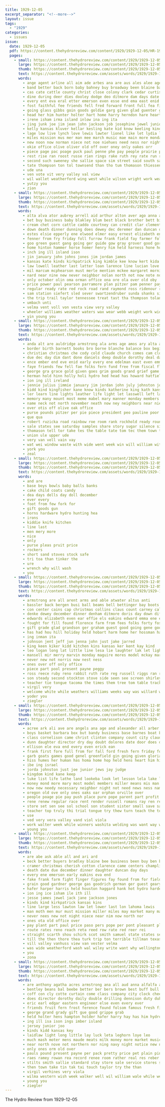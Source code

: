 ```yaml
---
title: 1929-12-05
excerpt_separator: "<!--more-->"
layout: issue
tags:
  - "1929"
categories:
  - issues
issue:
  date: 1929-12-05
  pdf: https://content.thehydroreview.com/content/1929/1929-12-05/HR-1929-12-05.pdf
  pages:
    - small: https://content.thehydroreview.com/content/1929/1929-12-05/small/HR-1929-12-05-01.jpg
      large: https://content.thehydroreview.com/content/1929/1929-12-05/large/HR-1929-12-05-01.jpg
      thumb: https://content.thehydroreview.com/content/1929/1929-12-05/thumbnails/HR-1929-12-05-01.jpg
      text: https://content.thehydroreview.com/assets/words/1929/1929-12-05/HR-1929-12-05-01.txt
      words:
        - ange agent arline all aim ade arbes ana are aus ales alee age and ary alvi ames amanda ane ata auxier aid ache ard alla
        - band better back born baby bahney buy broadway been blaine basil bert beach bertha body best bonnie bae business burkhalter billie bot belong blakley but barber bring busi bari both bessey bunch baptist boy ben benson biel buck brain brief brings bickell brought begin bill
        - cas cate cattle county christ close colony clark cedar curtis chana city christmas cast church can chair cart came claus creek chest cecil come capi chester cali coleman clyde cat chamber cutler cotton conte chan cal curtain clare class cordell canyon
        - dine during deer dies dooley dodge deo ditmore dam days date dec day down dayton dennis davis doubt daughter dae desire december durham der dave dad done dikes
        - every ent eva eral etter emerson even esse end ema east enid else effie ery estes ene edna eakins error elvera ever
        - fost faithful fee friends fell fred forward front full fea fitzpatrick friday for few first fry frances fede fariss fleeman frankl forty fun fine foote farm from farmer
        - going glass gibbs goin goods goldie garg given glad guenter ghost george goes greeson
        - head her him hunter holter hart home harry herndon hare hearty hurt hand howard honor harold held harris hour henry heineman harmony hoo homestead has hes heart hold had hay husband hydro haste hafer har
        - irene isham irma island inlow ina ing ita
        - jing junk joe jim jean john jackson job josephine jewel junior james
        - kelly kansas kluver kellar kesling kate kid know keeling kinds kindness king
        - lage low live lynch love lewis lawter lionel like let lydia lace lone lane little labron lee last lake lines labor lillie litle leon long
        - miles mission mus mer man mee march music mae main more monday martin moral mon mose mule mary mens marvell made may many marshall mound marvel much mat miler mize miss members morning mile men
        - new noon now norman niece not noe niehues need ness nor night nost nannie north nine
        - okie office olive oliver old off over oney only oakes orr
        - piece page pac poage puck paul penne phe pay people prairie pro pine pleasant poel pees porting pies pari phat part pack piere pastor ply pean prior public present place
        - rest rise ran roost russe rien rings rake ruth rey rate run rock rich rinearson rot ridge rockhold riding russell reel rose rolla roll regular robertson ready reno
        - second such sweeney she sallie space sim street said south sane sherman seifert solar stockton set shoulder sui saturday sides six sacks say smith season sol santa stroke suter sires sister sable song see sunday sale soon streets stores station schools scarth sire summer service scott saal sons sorrow shanklin sincere shands smit stoves school sam
        - tate thompson ton tol townsend than tho tum thomason thiessen tas taken town teacher tea tue ten ted takes tad trees towe till toy thomas thee tee take tyne tell texas tura the thyng
        - ude una
        - ven vote vit very valley val view
        - wil wallet weatherford wing west while wilson wright work weak with way will was webb weeks wash well wei want windows worley went william wells walters war week williams wife
        - yutzy you
        - zion
    - small: https://content.thehydroreview.com/content/1929/1929-12-05/small/HR-1929-12-05-02.jpg
      large: https://content.thehydroreview.com/content/1929/1929-12-05/large/HR-1929-12-05-02.jpg
      thumb: https://content.thehydroreview.com/content/1929/1929-12-05/thumbnails/HR-1929-12-05-02.jpg
      text: https://content.thehydroreview.com/assets/words/1929/1929-12-05/HR-1929-12-05-02.txt
      words:
        - alta alva ator aubrey arrell aid arthur alton aver ago anna and are anil andy arkansas august all anthony ard angeles
        - bet buy business baby blakley blum best black brother bett bill bon blanche barn better barnes bright boys beryl bank bartgis bristow bain bob box bert bay brown bryan byrum bald
        - cream chet corn cattle caddo courtney can credit clar clement clerk con cant city chatt call cane cal charlie cheap christmas company callin cope christ crail clinton came colony church carl come confidential custer cain cash clarence curtis clark
        - down death dinner dunning does dewey dec deremer dan duncan donald december daily dise dick daughter della day date dooley david denny demott dai dunnington
        - estes elsie epperly ene elwood elmer easy ernest elizabeth end every eitel east emerson eva
        - fenner from fry friday foll furrow frank field fay farmer folks filler fam first forrest for felton fresh frederick foot fred fix folsom foret farm fee forest farrell
        - goo green guest gang going ger guide gow gray grover good gordon gregg given geary gay grade
        - home hinton hammer horse homer henry him held harness hone hore husband hopewell homes honor has hydro hill hazel harn herbe house hing hafer hair her had herbert helen head harrow hastings husbands harry harold
        - inch ing ill island ison
        - jin january john johns jones jim jordan james
        - kansas kate kinds kirkpatrick king kimble kee know kert kida
        - law lowell leather last latter loan larence line lucian love lue lister light louis large level las like leena lindsay lucile
        - mil marcum mcphearson must merle mention mckee margaret morning marguerite marland mowe mower margery mound manning mildred mis mose maxton mary male mon more monday mith mares miss mai moser market may miller man money miles mcalester moline many mew mole method
        - nard near nine new never neighbor nolan north not now note norman neigh newman night november
        - only october olin oma orman office ona ore ola over old oby
        - price power paul pearson parramore plan pitzer pam penner pay pho pieper pale pye part planter per phoenix pullen public passe pauline pie
        - regular ready rate red rock road rand raymond ross ridenour rose richardson russell ree rowena rae roll robertson rockhold roan rowland reed russel randolph ruster roy
        - sam station siefert sled sever swartzendruber sunda shanks simpson sot sturgill small south safe smooth sie sins sunday salesman stockton streets soi ser sell season see set share save smith sat slagell service she sid span strong simmons saturday special sister son settler supper sum sean staples
        - the trip trail taylor tennessee treat tast tha thompson toland ton tae thurs them than tipton ties tillman thi towns
        - umbach unti
        - velma vent voll von vesta view very valley
        - wheeler williams weather waters wax wear webb weight work wide warkentin wagon wilcox wil wee way with was will weatherford went wilma white week wells witt wheel working
        - yin young you
    - small: https://content.thehydroreview.com/content/1929/1929-12-05/small/HR-1929-12-05-03.jpg
      large: https://content.thehydroreview.com/content/1929/1929-12-05/large/HR-1929-12-05-03.jpg
      thumb: https://content.thehydroreview.com/content/1929/1929-12-05/thumbnails/HR-1929-12-05-03.jpg
      text: https://content.thehydroreview.com/assets/words/1929/1929-12-05/HR-1929-12-05-03.txt
      words:
        - anda alt are auldridge armstrong ala arms age amos ary alta and april all aid alfred ask
        - border birth barnett books bro borne blanche balance box begin better bridgeport burkhalter bass business bruner been born but body bia big best base ber below back buy bureau bix book brother
        - christian christmas che cody cold claude church comes cam clovis cox come cal confer cording cheap christ cast comstock collier cool candle came campbell console cedar creek can car city child cunning con class charlie cand cullison carney curnutt candies
        - due dec day dim dant done daniels deep double dorothy deal daughters down dow deer death doing dandy dark dave daughter december dunn dage dot days ded dinner dora
        - ence ember end eve enid early every ene edelman east even emma edmond ent
        - faye friends few fell fae folks fern fund free from fiscal flower forget faith fred fancy friday fam foss for fife
        - george gra grace gold given goes grim goods grand grief game guest glad grade gish grande guide gladys good gardner gray gard guthrie
        - herman hold hinn holly holi hydro hed head has howard hatfield house hefley holiday ham hance had high hour holder him her held how hand hibbs home hyde
        - ion ing ill ireland
        - jennie julius jimmie january jim jordan john july johnston joe jones journey
        - kidd kind kingfisher kane know kinds katherine king kath kansas
        - ler learn line lights leather life light let lasswell left law loud lamp lahoma look lena lus lora lamont low love lan leonard leng lewis last little
        - memory many mount most meme mabel mary manner monday members myrtle more marlow miss marshall men mans might mich march much mckay mexico miles mills mayo martin mas mildred meridian minor
        - name neck not north november neath now ney neighbors near niehues new nellie nees nearing notice night
        - over otis off olive oak office
        - purse pounds pitzer per pie piece president peo pauline poor pany prayer pas payne place price public paper pound pent powder pretty papo
        - que qua
        - robert ruzicka road rainbow roe room rank rockhold ready round roads roy rate range renew ray ress
        - sale states see saturday samples share story sugar silence sin stock stocks soi sons state shelter seek santa shin sue sleep smith starring seer short show son she speed still sebastian sam sou stroke store star set style side sorrow said such
        - thomason tell tor take tes the table tate tom tec them town thompson tha tara times thomas ted texas till toward then
        - union ule upper ude
        - very van vell vain vay
        - wat wei window waste with wide went week win will william wit wanders weatherford wash wildcat weary western way wanderer wish while work welcome want wells washington wade ware wife wind why wolf was
        - york you
        - zeal
    - small: https://content.thehydroreview.com/content/1929/1929-12-05/small/HR-1929-12-05-04.jpg
      large: https://content.thehydroreview.com/content/1929/1929-12-05/large/HR-1929-12-05-04.jpg
      thumb: https://content.thehydroreview.com/content/1929/1929-12-05/thumbnails/HR-1929-12-05-04.jpg
      text: https://content.thehydroreview.com/assets/words/1929/1929-12-05/HR-1929-12-05-04.txt
      words:
        - and are
        - base boys bowls baby balls banks
        - cake child coats candy
        - dea days dells day doll december
        - ever every
        - foot from few fork for
        - gift goods gun
        - horns hardware hydro hunting hea
        - irons
        - kiddie knife kitchen
        - line last
        - men mery more
        - nice
        - only
        - purse pleas pruit price
        - rockers
        - short sand stoves stock safe
        - tri toa than tinker the
        - ure
        - wrench why will wash
        - you
    - small: https://content.thehydroreview.com/content/1929/1929-12-05/small/HR-1929-12-05-05.jpg
      large: https://content.thehydroreview.com/content/1929/1929-12-05/large/HR-1929-12-05-05.jpg
      thumb: https://content.thehydroreview.com/content/1929/1929-12-05/thumbnails/HR-1929-12-05-05.jpg
      text: https://content.thehydroreview.com/assets/words/1929/1929-12-05/HR-1929-12-05-05.txt
      words:
        - armstrong are all arent arms and able atwater altus anti
        - bassler back bergen busi ball beams bell bettinger bay boots blodgett big been brother burl bis began but bound brought box bryson better
        - con center cains cap christmas collins claus count carney call charles coler city coles clinton carn came console clyde come county car cole care
        - denke dewey december dinner denham ditmore doris day down differ daily danger
        - edwards elizabeth even ear effie els eakins edward emma ene ever enid end enk
        - fought for fill found florence farm from fees folks forty fost few far friends felton fast fae forget freeze
        - gift grade glad grandson ger graham guest good going gene goodrich group games golden gordon gates gee
        - has had hou hill holiday held hobart harm home her hossman harper hudson him hesser hand heres house harris hydro heidebrecht hang hilton hoard
        - ing inman ita
        - johnson jent jeff jun jenna john just jake jarred
        - king keen kiker kidd kitchen kins kansas ker kent kay kind
        - leo logan long lat little line lesa lie laughter lak let light large like love lim look
        - mansell mir merry marvin monday maguire mores model mckay marshall moth mis much morris margaret more miller musko mighty made mars moses miss miles
        - never new not norris now nest ness
        - ones over off only office
        - piece part pool present payne peggy
        - ross reece ruby reno rabbit ruth rate reg russell riggs ran rou roll radio rich raymond rust roy real ralph room renew ree
        - son steady second stockton stove side seen see screen shirley such soon strain scarlet saturday summer sit said subject schoo seegers stange she sea scott sher say scarce sale sabio straight sunday squirrel san school sun strong surprise spare stable seal santa song safe
        - teacher tie tongue tacoma the times them tree tom table track tears top tad than tipton take taylor tone tor thiessen then town tha too
        - virgil very
        - welcome white while weathers williams weeks way was willard wells willa week washington works winter weatherford walter west wyatt wish went with warkentin will worn want
        - yoder you
        - ziegler
    - small: https://content.thehydroreview.com/content/1929/1929-12-05/small/HR-1929-12-05-06.jpg
      large: https://content.thehydroreview.com/content/1929/1929-12-05/large/HR-1929-12-05-06.jpg
      thumb: https://content.thehydroreview.com/content/1929/1929-12-05/thumbnails/HR-1929-12-05-06.jpg
      text: https://content.thehydroreview.com/assets/words/1929/1929-12-05/HR-1929-12-05-06.txt
      words:
        - acree ark ali ave are angels ana age and alexander all arber ake
        - boys basket barbara box but bandy business base barnes boat bixler band both break bank back balance best better ball ber bis bot bring been bret barr
        - class cornelison came christ clinton company count city claud cyril coupe clas cost comes county cadet christmas clear can caddo car cop
        - dunn daughter director dry day doubt dolores date door does december davis dinner dell dye done die dey
        - ellison ele eva end every even erick ean
        - frank first fore full from for fall ford fresh fern friday found friends farms forget foot felton famous flock forth
        - garb goats games good genel greenfield gin going given gloria gene glory gallon glee gar gladys gone
        - hiss humes her human has homa home hop held hens heart him hinton hol hafer henke had hydro holiday howard hard
        - ibe ing israel
        - jorda johnston just joe junior jews jay judge
        - kingdom kind kane keep
        - luke list life lathe land lookeba look let lesson lela lake lookout lord lucky light last left lay
        - money mond more mary most model members miller means mis man mans may matt minor much miss
        - now new needy necessary neighbor night not need news ness name neighbors near needs nations
        - oregon old ove only ones oaks oar orphan orville over
        - people poage pie pay push place pure pope parent part profit pent present pounds pow poor peal
        - rene renew regular race rent render russell romans ray ren ready reber rem rost running robbers ridenour
        - store set sen see sol school son student sister small save santa smith study sack sedan season sugar subject senior saturday spies sup soe side sunday shall state shows stock sport service sand
        - teacher top truly thi trial tongue try thew turn teach the toan test town tesson tudor too throne tow them taken take then
        - use
        - ved very vera valley vand viol viola
        - work walter week while winners washita welding was want way wear will wile welcome world well with weather
        - young you
    - small: https://content.thehydroreview.com/content/1929/1929-12-05/small/HR-1929-12-05-07.jpg
      large: https://content.thehydroreview.com/content/1929/1929-12-05/large/HR-1929-12-05-07.jpg
      thumb: https://content.thehydroreview.com/content/1929/1929-12-05/thumbnails/HR-1929-12-05-07.jpg
      text: https://content.thehydroreview.com/assets/words/1929/1929-12-05/HR-1929-12-05-07.txt
      words:
        - are abe ask able all and ari ard
        - beck better buyers bradley blaine bee business been buy ben brought brannen brother bales but barber broadway benson
        - cramer christmas cherish cotton clarence came centers champlin chester childre choice comes cavin christian county cases craig courts care come claude carl cry col con city cor cane case
        - death date due december dinner daughter duncan day days
        - every ene emerson early eakins eva end
        - fake frank farm fight finger figures fay found from for field few fredric flora fred friday
        - grain good gardner george gas goodrich german ger guest geary gift gruen grown given
        - hafer harper harris held houston haggard hank hot hydro harder has home heart her hand homa havelock hainline halt hinton hold had
        - ion ing ice isham ile ith ill
        - jesse james jewel jack jane jackson jones
        - kinds kind kirkpatrick kansas kins
        - line large less lawton law let lower last lon lahoma lewis
        - man moth men mur must mission miller miles may market many marcus mary miss mattingly mountain monday million myrl might more most
        - never nees new not night niece near nim now north nor
        - ones ota old office over
        - pay plant part paul price paso pers pope per pont pleasant place present ports
        - route rates reno reach reta reed row rate red reer rei
        - straight scarth shou schirk scot smith samuel state states seed sell store season sunday see sylvester special star southern set said stones station service sales she south show spindle ship sat scales sale saturday
        - till the then thore thea turk trip ton terrible tillman texas thelma than treasure take tucker them tex trial top
        - vill valley vanhuss view van vester velma
        - was wide weatherford wash wal wiley write want why wellington will western walker work wil wave way weare with winter wish wyatt wright week
        - you
        - zona
    - small: https://content.thehydroreview.com/content/1929/1929-12-05/small/HR-1929-12-05-08.jpg
      large: https://content.thehydroreview.com/content/1929/1929-12-05/large/HR-1929-12-05-08.jpg
      thumb: https://content.thehydroreview.com/content/1929/1929-12-05/thumbnails/HR-1929-12-05-08.jpg
      text: https://content.thehydroreview.com/assets/words/1929/1929-12-05/HR-1929-12-05-08.txt
      words:
        - are anthony agatha acres armstrong ana all aud anna alfalfa and ald
        - bentley beans bal beebe better ber bers brown best buff bull bag block barn butter busi bar bus band bridge burden bring bethany buy back belew been but bros blackwell bil briscoe business broadway blue
        - coff con cly cotte curtain come class company city clock cheer candy corn churches chas cross choice cream cox cast coffee cooper christmas can cay cid cam
        - does director dorothy daily double drilling dennison duty duke december dec dela day
        - eric earl edgar eastern engineer else even every ever
        - friends fruit fern frost ference found folsom famous fresh fish for farm figures first frank fancy fair fever fruits front flowers from
        - george grand grady gift gue good grippe grab
        - held holter hens hampton holder hafer harry hay has him hydro harmony house horn hustler hector hubert hamilton home heger high helps hatfield
        - ing ill isa ison ings imber island
        - jersey junior joo
        - kinds kidd kansas key
        - laidlaw light long little lay luck leta leghorn loye leo
        - much mash moter mens maude meats milk money more market music made moral mullen monday most may mus minnie man
        - near north nove not northern nor ning navy night notice new ness nowka
        - only ones orm old over
        - pauls pound present payne per pack pretty price pet plain pinto part pat porch port page pot place public pair phoebe postal por perkins purchase
        - raes ramey rowan rea record renee room rather real res reber rhode racker robertson royal roll red roy rice ridge river rose
        - stilts smith sallie standard stay store sale service stores sali stock said span sister she snyder spies state sheriff six sees soon strain scott south see school special sell snyders sae shannon sir springs schools seifert sal speedy staff son
        - then town take tin tak tai touch taylor try the than
        - virgil verhines very viola
        - wilma western wish week walker well wil william wale while welfare will with work white werk walt williams wheat weathers worthy was west weatherford want
        - young you
        - ziegler
---
```


The Hydro Review from 1929-12-05

<!--more-->

